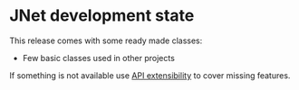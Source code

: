 # JNet development state

This release comes with some ready made classes:

* Few basic classes used in other projects

If something is not available use [API extensibility](API_extensibility.md) to cover missing features.
